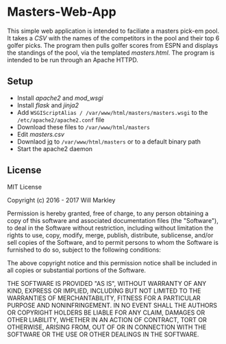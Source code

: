 # Masters-Web-App

This simple web application is intended to faciliate a masters pick-em pool.  It takes a *CSV* with the names of the competitors in the pool and their top 6 golfer picks.  The program then pulls golfer scores from ESPN and displays the standings of the pool, via the templated *masters.html*.  The program is intended to be run through an Apache HTTPD.

## Setup

* Install *apache2* and *mod_wsgi*
* Install *flask* and *jinja2*
* Add `WSGIScriptAlias / /var/www/html/masters/masters.wsgi` to the `/etc/apache2/apache2.conf` file
* Download these files to `/var/www/html/masters`
* Edit *masters.csv*
* Downlaod [jq](https://stedolan.github.io/jq/download/) to `/var/www/html/masters` or to a default binary path
* Start the apache2 daemon

## License

MIT License

Copyright (c) 2016 - 2017 Will Markley

Permission is hereby granted, free of charge, to any person obtaining a copy
of this software and associated documentation files (the "Software"), to deal
in the Software without restriction, including without limitation the rights
to use, copy, modify, merge, publish, distribute, sublicense, and/or sell
copies of the Software, and to permit persons to whom the Software is
furnished to do so, subject to the following conditions:

The above copyright notice and this permission notice shall be included in all
copies or substantial portions of the Software.

THE SOFTWARE IS PROVIDED "AS IS", WITHOUT WARRANTY OF ANY KIND, EXPRESS OR
IMPLIED, INCLUDING BUT NOT LIMITED TO THE WARRANTIES OF MERCHANTABILITY,
FITNESS FOR A PARTICULAR PURPOSE AND NONINFRINGEMENT. IN NO EVENT SHALL THE
AUTHORS OR COPYRIGHT HOLDERS BE LIABLE FOR ANY CLAIM, DAMAGES OR OTHER
LIABILITY, WHETHER IN AN ACTION OF CONTRACT, TORT OR OTHERWISE, ARISING FROM,
OUT OF OR IN CONNECTION WITH THE SOFTWARE OR THE USE OR OTHER DEALINGS IN THE
SOFTWARE.